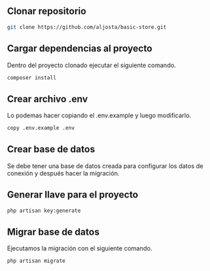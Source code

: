 ## Clonar repositorio

```bash
git clone https://github.com/aljosta/basic-store.git
```

## Cargar dependencias al proyecto

Dentro del proyecto clonado ejecutar el siguiente comando.

```bash
composer install
```

## Crear archivo .env

Lo podemas hacer copiando el .env.example y luego modificarlo.

```bash
copy .env.example .env
```

## Crear base de datos

Se debe tener una base de datos creada para configurar los datos de conexión y después hacer la migración.

## Generar llave para el proyecto

```bash
php artisan key:generate
```

## Migrar base de datos

Ejecutamos la migración con el siguiente comando.

```bash
php artisan migrate
```